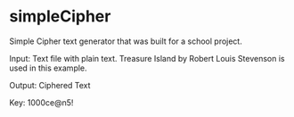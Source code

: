 # simpleCipher
Simple Cipher text generator that was built for a school project.

Input: Text file with plain text. Treasure Island by Robert Louis Stevenson is used in this example.

Output: Ciphered Text

Key: 1000ce@n5!

